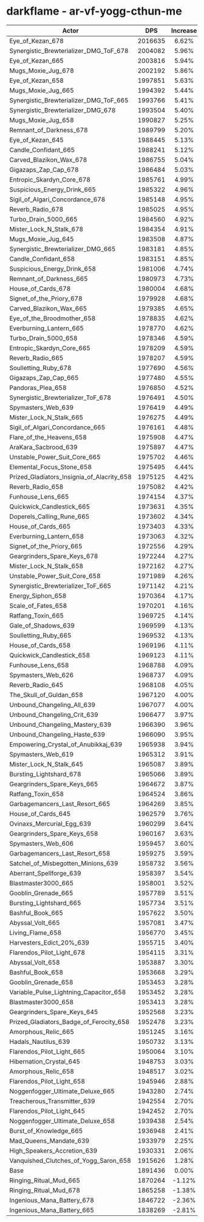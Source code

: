 # darkflame - ar-vf-yogg-cthun-me
| Actor | DPS | Increase |
|---|:---:|:---:|
|Eye_of_Kezan_678|2016635|6.62%|
|Synergistic_Brewterializer_DMG_ToF_678|2004082|5.96%|
|Eye_of_Kezan_665|2003816|5.94%|
|Mugs_Moxie_Jug_678|2002192|5.86%|
|Eye_of_Kezan_658|1997851|5.63%|
|Mugs_Moxie_Jug_665|1994392|5.44%|
|Synergistic_Brewterializer_DMG_ToF_665|1993766|5.41%|
|Synergistic_Brewterializer_DMG_678|1993504|5.40%|
|Mugs_Moxie_Jug_658|1990827|5.25%|
|Remnant_of_Darkness_678|1989799|5.20%|
|Eye_of_Kezan_645|1988445|5.13%|
|Candle_Confidant_665|1988241|5.12%|
|Carved_Blazikon_Wax_678|1986755|5.04%|
|Gigazaps_Zap_Cap_678|1986484|5.03%|
|Entropic_Skardyn_Core_678|1985761|4.99%|
|Suspicious_Energy_Drink_665|1985322|4.96%|
|Sigil_of_Algari_Concordance_678|1985148|4.95%|
|Reverb_Radio_678|1985025|4.95%|
|Turbo_Drain_5000_665|1984560|4.92%|
|Mister_Lock_N_Stalk_678|1984354|4.91%|
|Mugs_Moxie_Jug_645|1983508|4.87%|
|Synergistic_Brewterializer_DMG_665|1983181|4.85%|
|Candle_Confidant_658|1983151|4.85%|
|Suspicious_Energy_Drink_658|1981006|4.74%|
|Remnant_of_Darkness_665|1980973|4.73%|
|House_of_Cards_678|1980004|4.68%|
|Signet_of_the_Priory_678|1979928|4.68%|
|Carved_Blazikon_Wax_665|1979385|4.65%|
|Eye_of_the_Broodmother_658|1978835|4.62%|
|Everburning_Lantern_665|1978770|4.62%|
|Turbo_Drain_5000_658|1978346|4.59%|
|Entropic_Skardyn_Core_665|1978209|4.59%|
|Reverb_Radio_665|1978207|4.59%|
|Soulletting_Ruby_678|1977690|4.56%|
|Gigazaps_Zap_Cap_665|1977480|4.55%|
|Pandoras_Plea_658|1976850|4.52%|
|Synergistic_Brewterializer_ToF_678|1976491|4.50%|
|Spymasters_Web_639|1976419|4.49%|
|Mister_Lock_N_Stalk_665|1976275|4.49%|
|Sigil_of_Algari_Concordance_665|1976161|4.48%|
|Flare_of_the_Heavens_658|1975908|4.47%|
|AraKara_Sacbrood_639|1975897|4.47%|
|Unstable_Power_Suit_Core_665|1975702|4.46%|
|Elemental_Focus_Stone_658|1975495|4.44%|
|Prized_Gladiators_Insignia_of_Alacrity_658|1975125|4.42%|
|Reverb_Radio_658|1975082|4.42%|
|Funhouse_Lens_665|1974154|4.37%|
|Quickwick_Candlestick_665|1973631|4.35%|
|Doperels_Calling_Rune_665|1973602|4.34%|
|House_of_Cards_665|1973403|4.33%|
|Everburning_Lantern_658|1973063|4.32%|
|Signet_of_the_Priory_665|1972556|4.29%|
|Geargrinders_Spare_Keys_678|1972244|4.27%|
|Mister_Lock_N_Stalk_658|1972162|4.27%|
|Unstable_Power_Suit_Core_658|1971989|4.26%|
|Synergistic_Brewterializer_ToF_665|1971142|4.21%|
|Energy_Siphon_658|1970364|4.17%|
|Scale_of_Fates_658|1970201|4.16%|
|Ratfang_Toxin_665|1969725|4.14%|
|Gale_of_Shadows_639|1969599|4.13%|
|Soulletting_Ruby_665|1969532|4.13%|
|House_of_Cards_658|1969196|4.11%|
|Quickwick_Candlestick_658|1969123|4.11%|
|Funhouse_Lens_658|1968788|4.09%|
|Spymasters_Web_626|1968737|4.09%|
|Reverb_Radio_645|1968108|4.05%|
|The_Skull_of_Guldan_658|1967120|4.00%|
|Unbound_Changeling_All_639|1967077|4.00%|
|Unbound_Changeling_Crit_639|1966477|3.97%|
|Unbound_Changeling_Mastery_639|1966390|3.96%|
|Unbound_Changeling_Haste_639|1966090|3.95%|
|Empowering_Crystal_of_Anubikkaj_639|1965938|3.94%|
|Spymasters_Web_619|1965312|3.91%|
|Mister_Lock_N_Stalk_645|1965087|3.89%|
|Bursting_Lightshard_678|1965066|3.89%|
|Geargrinders_Spare_Keys_665|1964672|3.87%|
|Ratfang_Toxin_658|1964524|3.86%|
|Garbagemancers_Last_Resort_665|1964269|3.85%|
|House_of_Cards_645|1962579|3.76%|
|Ovinaxs_Mercurial_Egg_639|1960299|3.64%|
|Geargrinders_Spare_Keys_658|1960167|3.63%|
|Spymasters_Web_606|1959457|3.60%|
|Garbagemancers_Last_Resort_658|1959275|3.59%|
|Satchel_of_Misbegotten_Minions_639|1958732|3.56%|
|Aberrant_Spellforge_639|1958397|3.54%|
|Blastmaster3000_665|1958001|3.52%|
|Gooblin_Grenade_665|1957789|3.51%|
|Bursting_Lightshard_665|1957734|3.51%|
|Bashful_Book_665|1957622|3.50%|
|Abyssal_Volt_665|1957081|3.47%|
|Living_Flame_658|1956770|3.45%|
|Harvesters_Edict_20%_639|1955715|3.40%|
|Flarendos_Pilot_Light_678|1954115|3.31%|
|Abyssal_Volt_658|1953887|3.30%|
|Bashful_Book_658|1953668|3.29%|
|Gooblin_Grenade_658|1953453|3.28%|
|Variable_Pulse_Lightning_Capacitor_658|1953452|3.28%|
|Blastmaster3000_658|1953413|3.28%|
|Geargrinders_Spare_Keys_645|1952568|3.23%|
|Prized_Gladiators_Badge_of_Ferocity_658|1952478|3.23%|
|Amorphous_Relic_665|1951245|3.16%|
|Hadals_Nautilus_639|1950732|3.13%|
|Flarendos_Pilot_Light_665|1950064|3.10%|
|Hibernation_Crystal_645|1948753|3.03%|
|Amorphous_Relic_658|1948517|3.02%|
|Flarendos_Pilot_Light_658|1945946|2.88%|
|Noggenfogger_Ultimate_Deluxe_665|1943280|2.74%|
|Treacherous_Transmitter_639|1942554|2.70%|
|Flarendos_Pilot_Light_645|1942452|2.70%|
|Noggenfogger_Ultimate_Deluxe_658|1939438|2.54%|
|Burst_of_Knowledge_665|1936948|2.41%|
|Mad_Queens_Mandate_639|1933979|2.25%|
|High_Speakers_Accretion_639|1930331|2.06%|
|Vanquished_Clutches_of_Yogg_Saron_658|1915626|1.28%|
|Base|1891436|0.00%|
|Ringing_Ritual_Mud_665|1870264|-1.12%|
|Ringing_Ritual_Mud_678|1865258|-1.38%|
|Ingenious_Mana_Battery_678|1846722|-2.36%|
|Ingenious_Mana_Battery_665|1838269|-2.81%|

